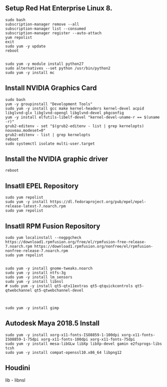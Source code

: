 

Setup Red Hat Enterprise Linux 8.
---------------------------------


	sudo bash
	subscription-manager remove --all
	subscription-manager list --consumed
	subscription-manager register --auto-attach
	yum repolist
	exit
	sudo yum -y update
	reboot


	sudo yum -y module install python27
	sudo alternatives --set python /usr/bin/python2
	sudo yum -y install mc




Install NVIDIA Graphics Card
----------------------------

	sudo bash
	yum -y groupinstall "Development Tools"
	sudo yum -y install gcc make kernel-headers kernel-devel acpid libglvnd-glx libglvnd-opengl libglvnd-devel pkgconfig
	yum -y install elfutils-libelf-devel "kernel-devel-uname-r == $(uname -r)"
	grub2-editenv - set "$(grub2-editenv - list | grep kernelopts) nouveau.modeset=0"
	grub2-editenv - list | grep kernelopts
	reboot
	sudo systemctl isolate multi-user.target

Install the NVIDIA graphic driver
---------------------------------

	reboot


Insatll EPEL Repository
-----------------------

	sudo yum repolist
	sudo yum -y install https://dl.fedoraproject.org/pub/epel/epel-release-latest-7.noarch.rpm
	sudo yum repolist


Insatll RPM Fusion Repository
-----------------------------

	sudo yum localinstall --nogpgcheck https://download1.rpmfusion.org/free/el/rpmfusion-free-release-7.noarch.rpm https://download1.rpmfusion.org/nonfree/el/rpmfusion-nonfree-release-7.noarch.rpm
	sudo yum repolist


	sudo yum -y install gnome-tweaks.noarch
	sudo yum -y install ntfs-3g
	sudo yum -y install lm_sensors
	sudo yum -y install libnsl
	# sudo yum -y install qt5-qtx11extras qt5-qtquickcontrols qt5-qtwebchannel qt5-qtwebchannel-devel 



	sudo yum -y install gimp




Autodesk Maya 2018.5 Install
----------------------------

	sudo yum -y install xorg-x11-fonts-ISO8859-1-100dpi xorg-x11-fonts-ISO8859-1-75dpi xorg-x11-fonts-100dpi xorg-x11-fonts-75dpi
	sudo yum -y install mesa-libGLw libXp libXp-devel gamin e2fsprogs-libs tcsh
	sudo yum -y install compat-openssl10.x86_64 libpng12


Houdini
-------

lib - libnsl








